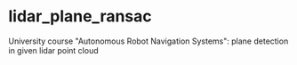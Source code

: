 # lidar_plane_ransac
University course "Autonomous Robot Navigation Systems": plane detection in given lidar point cloud
